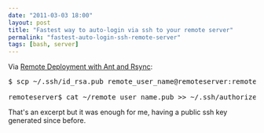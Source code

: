 ```yaml
---
date: "2011-03-03 18:00"
layout: post
title: "Fastest way to auto-login via ssh to your remote server"
permalink: "fastest-auto-login-ssh-remote-server"
tags: [bash, server]
---
```


Via <a href="http://topecoders.blogspot.com/2010/04/remote-deployment-with-ant-and-rsync.html">Remote Deployment with Ant and Rsync</a>:
<pre>$ scp ~/.ssh/id_rsa.pub remote_user_name@remoteserver:remote_user_name.pub

remoteserver$ cat ~/remote_user_name.pub &gt;&gt; ~/.ssh/authorized_keys</pre>
That's an excerpt but it was enough for me, having a public ssh key generated since before.
